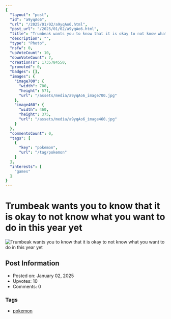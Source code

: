 ```yaml
---
{
  "layout": "post",
  "id": "a9yqAo6",
  "url": "/2025/01/02/a9yqAo6.html",
  "post_url": "/2025/01/02/a9yqAo6.html",
  "title": "Trumbeak wants you to know that it is okay to not know what you want to do in this year yet",
  "description": "",
  "type": "Photo",
  "nsfw": 0,
  "upVoteCount": 10,
  "downVoteCount": 7,
  "creationTs": 1735784550,
  "promoted": 0,
  "badges": [],
  "images": {
    "image700": {
      "width": 700,
      "height": 571,
      "url": "/assets/media/a9yqAo6_image700.jpg"
    },
    "image460": {
      "width": 460,
      "height": 375,
      "url": "/assets/media/a9yqAo6_image460.jpg"
    }
  },
  "commentsCount": 0,
  "tags": [
    {
      "key": "pokemon",
      "url": "/tag/pokemon"
    }
  ],
  "interests": [
    "games"
  ]
}
---
```


# Trumbeak wants you to know that it is okay to not know what you want to do in this year yet

![Trumbeak wants you to know that it is okay to not know what you want to do in this year yet](/assets/media/a9yqAo6_image700.jpg)

## Post Information

- Posted on: January 02, 2025
- Upvotes: 10
- Comments: 0

### Tags

- [pokemon](/tag/pokemon)
